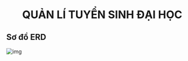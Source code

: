<h1 align='center'>QUẢN LÍ TUYỂN SINH ĐẠI HỌC</h1>


## Sơ đồ ERD

![img](https://cdn.discordapp.com/attachments/951411070055104572/985717694919761930/unknown.png)